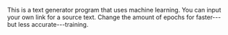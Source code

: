 This is a text generator program that uses machine learning. You can input your own link for a source text. Change the amount of epochs for faster---but less accurate---training.
